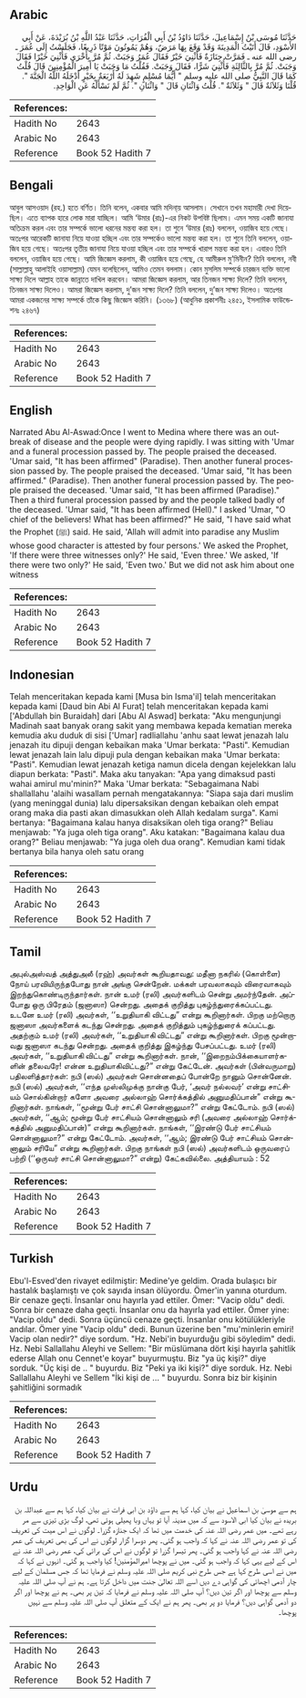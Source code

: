## Arabic


<div dir="rtl" lang="ar" style={{fontSize:'larger',backgroundColor:'#f8f9fa',padding:20}}>
حَدَّثَنَا مُوسَى بْنُ إِسْمَاعِيلَ، حَدَّثَنَا دَاوُدُ بْنُ أَبِي الْفُرَاتِ، حَدَّثَنَا عَبْدُ اللَّهِ بْنُ بُرَيْدَةَ، عَنْ أَبِي الأَسْوَدِ، قَالَ أَتَيْتُ الْمَدِينَةَ وَقَدْ وَقَعَ بِهَا مَرَضٌ، وَهُمْ يَمُوتُونَ مَوْتًا ذَرِيعًا، فَجَلَسْتُ إِلَى عُمَرَ ـ رضى الله عنه ـ فَمَرَّتْ جِنَازَةٌ فَأُثْنِيَ خَيْرٌ فَقَالَ عُمَرُ وَجَبَتْ‏.‏ ثُمَّ مُرَّ بِأُخْرَى فَأُثْنِيَ خَيْرًا فَقَالَ وَجَبَتْ‏.‏ ثُمَّ مُرَّ بِالثَّالِثَةِ فَأُثْنِيَ شَرًّا، فَقَالَ وَجَبَتْ‏.‏ فَقُلْتُ مَا وَجَبَتْ يَا أَمِيرَ الْمُؤْمِنِينَ قَالَ قُلْتُ كَمَا قَالَ النَّبِيُّ صلى الله عليه وسلم ‏"‏ أَيُّمَا مُسْلِمٍ شَهِدَ لَهُ أَرْبَعَةٌ بِخَيْرٍ أَدْخَلَهُ اللَّهُ الْجَنَّةَ ‏"‏‏.‏ قُلْنَا وَثَلاَثَةٌ قَالَ ‏"‏ وَثَلاَثَةٌ ‏"‏‏.‏ قُلْتُ وَاثْنَانِ قَالَ ‏"‏ وَاثْنَانِ ‏"‏‏.‏ ثُمَّ لَمْ نَسْأَلْهُ عَنِ الْوَاحِدِ‏.‏
</div>
<div style={{backgroundColor:'#f8f9fa',padding:20, marginBottom: 10}}><table> <thead> <tr> <th>References:</th> <th></th> </tr> </thead> <tbody><tr><td>Hadith No</td><td>2643</td></tr><tr><td>Arabic No</td><td>2643</td></tr><tr><td>Reference</td><td>Book 52 Hadith 7</td></tr></tbody></table></div>

## Bengali


<div dir="ltr" lang="bn" style={{fontSize:'larger',backgroundColor:'#f8f9fa',padding:20}}>
আবুল আসওয়াদ (রহ.) হতে বর্ণিত। তিনি বলেন, একবার আমি মদিনা্য় আসলাম। সেখানে তখন মহামারী দেখা দিয়েছিল। এতে ব্যাপক হারে লোক মারা যাচ্ছিল। আমি ‘উমার (রাঃ)-এর নিকট উপবিষ্ট ছিলাম। এমন সময় একটি জানাযা অতিক্রম করল এবং তার সম্পর্কে ভালো ধরনের মন্তব্য করা হল। তা শুনে ‘উমার (রাঃ) বললেন, ওয়াজিব হয়ে গেছে। অতঃপর আরেকটি জানাযা নিয়ে যাওয়া হচ্ছিল এবং তার সম্পর্কেও ভালো মন্তব্য করা হল। তা শুনে তিনি বললেন, ওয়াজিব হয়ে গেছে। অতঃপর তৃতীয় জানাযা নিয়ে যাওয়া হচ্ছিল এবং তার সম্পর্কে খারাপ মন্তব্য করা হল। এবারও তিনি বললেন, ওয়াজিব হয়ে গেছে। আমি জিজ্ঞেস করলাম, কী ওয়াজিব হয়ে গেছে, হে আমীরুল মু’মিনীন? তিনি বললেন, নবী (সাল্লাল্লাহু আলাইহি ওয়াসাল্লাম) যেমন বলেছিলেন, আমিও তেমন বললাম। কোন মুসলিম সম্পর্কে চারজন ব্যক্তি ভালো সাক্ষ্য দিলে আল্লাহ তাকে জান্নাতে দাখিল করবেন। আমরা জিজ্ঞেস করলাম, আর তিনজন সাক্ষ্য দিলে? তিনি বললেন, তিনজন সাক্ষ্য দিলেও। আমরা জিজ্ঞেস করলাম, দু’জন সাক্ষ্য দিলে? তিনি বললেন, দু’জন সাক্ষ্য দিলেও। অতঃপর আমরা একজনের সাক্ষ্য সম্পর্কে তাঁকে কিছু জিজ্ঞেস করিনি। (১৩৬৮) (আধুনিক প্রকাশনীঃ ২৪৫১, ইসলামিক ফাউন্ডেশনঃ ২৪৬৭)
</div>
<div style={{backgroundColor:'#f8f9fa',padding:20, marginBottom: 10}}><table> <thead> <tr> <th>References:</th> <th></th> </tr> </thead> <tbody><tr><td>Hadith No</td><td>2643</td></tr><tr><td>Arabic No</td><td>2643</td></tr><tr><td>Reference</td><td>Book 52 Hadith 7</td></tr></tbody></table></div>

## English


<div dir="ltr" lang="en" style={{fontSize:'larger',backgroundColor:'#f8f9fa',padding:20}}>
Narrated Abu Al-Aswad:Once I went to Medina where there was an outbreak of disease and the people were dying rapidly. I was sitting with 'Umar and a funeral procession passed by. The people praised the deceased. 'Umar said, "It has been affirmed" (Paradise). Then another funeral procession passed by. The people praised the deceased. 'Umar said, "It has been affirmed." (Paradise). Then another funeral procession passed by. The people praised the deceased. 'Umar said, "It has been affirmed (Paradise)." Then a third funeral procession passed by and the people talked badly of the deceased. 'Umar said, "It has been affirmed (Hell)." I asked 'Umar, "O chief of the believers! What has been affirmed?" He said, "I have said what the Prophet (ﷺ) said. He said, 'Allah will admit into paradise any Muslim whose good character is attested by four persons.' We asked the Prophet, 'If there were three witnesses only?' He said, 'Even three.' We asked, 'If there were two only?' He said, 'Even two.' But we did not ask him about one witness
</div>
<div style={{backgroundColor:'#f8f9fa',padding:20, marginBottom: 10}}><table> <thead> <tr> <th>References:</th> <th></th> </tr> </thead> <tbody><tr><td>Hadith No</td><td>2643</td></tr><tr><td>Arabic No</td><td>2643</td></tr><tr><td>Reference</td><td>Book 52 Hadith 7</td></tr></tbody></table></div>

## Indonesian


<div dir="ltr" lang="id" style={{fontSize:'larger',backgroundColor:'#f8f9fa',padding:20}}>
Telah menceritakan kepada kami [Musa bin Isma'il] telah menceritakan kepada kami [Daud bin Abi Al Furat] telah menceritakan kepada kami ['Abdullah bin Buraidah] dari [Abu Al Aswad] berkata: "Aku mengunjungi Madinah saat banyak orang sakit yang membawa kepada kematian mereka kemudia aku duduk di sisi ['Umar] radliallahu 'anhu saat lewat jenazah lalu jenazah itu dipuji dengan kebaikan maka 'Umar berkata: "Pasti". Kemudian lewat jenazah lain lalu dipuji pula dengan kebaikan maka 'Umar berkata: "Pasti". Kemudian lewat jenazah ketiga namun dicela dengan kejelekkan lalu diapun berkata: "Pasti". Maka aku tanyakan: "Apa yang dimaksud pasti wahai amirul mu'minin?" Maka 'Umar berkata: "Sebagaimana Nabi shallallahu 'alaihi wasallam pernah mengatakannya: "Siapa saja dari muslim (yang meninggal dunia) lalu dipersaksikan dengan kebaikan oleh empat orang maka dia pasti akan dimasukkan oleh Allah kedalam surga". Kami bertanya: "Bagaimana kalau hanya disaksikan oleh tiga orang?" Beliau menjawab: "Ya juga oleh tiga orang". Aku katakan: "Bagaimana kalau dua orang?" Beliau menjawab: "Ya juga oleh dua orang". Kemudian kami tidak bertanya bila hanya oleh satu orang
</div>
<div style={{backgroundColor:'#f8f9fa',padding:20, marginBottom: 10}}><table> <thead> <tr> <th>References:</th> <th></th> </tr> </thead> <tbody><tr><td>Hadith No</td><td>2643</td></tr><tr><td>Arabic No</td><td>2643</td></tr><tr><td>Reference</td><td>Book 52 Hadith 7</td></tr></tbody></table></div>

## Tamil


<div dir="ltr" lang="ta" style={{fontSize:'larger',backgroundColor:'#f8f9fa',padding:20}}>
அபுல்அஸ்வத் அத்துஅலீ (ரஹ்) அவர்கள் கூறியதாவது: மதீனா நகரில் (கொள்ளை) நோய் பரவியிருந்தபோது நான் அங்கு சென்றேன். மக்கள் பரவலாகவும் விரைவாகவும் இறந்துகொண்டிருந்தார்கள். நான் உமர் (ரலி) அவர்களிடம் சென்று அமர்ந்தேன். அப்போது ஒரு பிரேதம் (ஜனாஸா) சென்றது. அதைக் குறித்து புகழ்ந்துரைக்கப்பட்டது. உடனே உமர் (ரலி) அவர்கள், ‘‘உறுதியாகி விட்டது” என்று கூறினார்கள். பிறகு மற்றொரு ஜனாஸா அவர்களைக் கடந்து சென்றது. அதைக் குறித்தும் புகழ்ந்துரைக் கப்பட்டது. அதற்கும் உமர் (ரலி) அவர்கள், ‘‘உறுதியாகி விட்டது” என்று கூறினார்கள். பிறகு மூன்றாவது ஜனாஸா கடந்து சென்றது. அதைக் குறித்து இகழ்ந்து பேசப்பட்டது. உமர் (ரலி) அவர்கள், ‘‘உறுதியாகி விட்டது” என்று கூறினார்கள். நான், ‘‘இறைநம்பிக்கையாளர்களின் தலைவரே! என்ன உறுதியாகிவிட்டது?” என்று கேட்டேன். அவர்கள் (பின்வருமாறு) பதிலளித்தார்கள்: நபி (ஸல்) அவர்கள் சொன்னதைப் போன்றே நானும் சொன்னேன். நபி (ஸல்) அவர்கள், ‘‘எந்த முஸ்லிமுக்கு நான்கு பேர், ‘அவர் நல்லவர்’ என்று சாட்சியம் சொல்கின்றார் களோ அவரை அல்லாஹ் சொர்க்கத்தில் அனுமதிப்பான்” என்று கூறினார்கள். நாங்கள், ‘‘மூன்று பேர் சாட்சி சொன்னாலுமா?” என்று கேட்டோம். நபி (ஸல்) அவர்கள், ‘‘ஆம்; மூன்று பேர் சாட்சியம் சொன்னாலும் சரி (அவரை அல்லாஹ் சொர்க்கத்தில் அனுமதிப்பான்)” என்று கூறினார்கள். நாங்கள், ‘‘இரண்டு பேர் சாட்சியம் சொன்னாலுமா?” என்று கேட்டோம். அவர்கள், ‘‘ஆம்; இரண்டு பேர் சாட்சியம் சொன்னாலும் சரியே” என்று கூறினார்கள். பிறகு நாங்கள் நபி (ஸல்) அவர்களிடம் ஒருவரைப் பற்றி (‘‘ஒருவர் சாட்சி சொன்னாலுமா?” என்று) கேட்கவில்லை. அத்தியாயம் : 52
</div>
<div style={{backgroundColor:'#f8f9fa',padding:20, marginBottom: 10}}><table> <thead> <tr> <th>References:</th> <th></th> </tr> </thead> <tbody><tr><td>Hadith No</td><td>2643</td></tr><tr><td>Arabic No</td><td>2643</td></tr><tr><td>Reference</td><td>Book 52 Hadith 7</td></tr></tbody></table></div>

## Turkish


<div dir="ltr" lang="tr" style={{fontSize:'larger',backgroundColor:'#f8f9fa',padding:20}}>
Ebu'l-Esved'den rivayet edilmiştir: Medine'ye geldim. Orada bulaşıcı bir hastalık başlamıştı ve çok sayıda insan ölüyordu. Ömer'in yanına oturdum. Bir cenaze geçti. İnsanlar onu hayırla yad ettiler. Ömer: "Vacip oldu" dedi. Sonra bir cenaze daha geçti. İnsanlar onu da hayırla yad ettiler. Ömer yine: "Vacip oldu" dedi. Sonra üçüncü cenaze geçti. İnsanlar onu kötülükleriyle andılar. Ömer yine "Vacip oldu" dedi. Bunun üzerine ben "mu'minlerin emiri! Vacip olan nedir?" diye sordum. "Hz. Nebi'in buyurduğu gibi söyledim" dedi. Hz. Nebi Sallallahu Aleyhi ve Sellem: "Bir müslümana dört kişi hayırla şahitlik ederse Allah onu Cennet'e koyar" buyurmuştu. Biz "ya üç kişi?" diye sorduk. "Üç kişi de .. " buyurdu. Biz "Peki ya iki kişi?" diye sorduk. Hz. Nebi Sallallahu Aleyhi ve Sellem "İki kişi de ... " buyurdu. Sonra biz bir kişinin şahitliğini sormadık
</div>
<div style={{backgroundColor:'#f8f9fa',padding:20, marginBottom: 10}}><table> <thead> <tr> <th>References:</th> <th></th> </tr> </thead> <tbody><tr><td>Hadith No</td><td>2643</td></tr><tr><td>Arabic No</td><td>2643</td></tr><tr><td>Reference</td><td>Book 52 Hadith 7</td></tr></tbody></table></div>

## Urdu


<div dir="rtl" lang="ur" style={{fontSize:'larger',backgroundColor:'#f8f9fa',padding:20}}>
ہم سے موسیٰ بن اسماعیل نے بیان کیا، کہا ہم سے داؤد بن ابی فرات نے بیان کیا، کہا ہم سے عبداللہ بن بریدہ نے بیان کیا ابی الاسود سے کہ میں مدینہ آیا تو یہاں وبا پھیلی ہوئی تھی، لوگ بڑی تیزی سے مر رہے تھے۔ میں عمر رضی اللہ عنہ کی خدمت میں تھا کہ ایک جنازہ گزرا۔ لوگوں نے اس میت کی تعریف کی تو عمر رضی اللہ عنہ نے کہا کہ واجب ہو گئی۔ پھر دوسرا گزار لوگوں نے اس کی بھی تعریف کی عمر رضی اللہ عنہ نے کہا واجب ہو گئی۔ پھر تیسرا گزرا تو لوگوں نے اس کی برائی کی، عمر رضی اللہ عنہ نے اس کے لیے یہی کہا کہ واجب ہو گئی۔ میں نے پوچھا امیرالمؤمنین! کیا واجب ہو گئی۔ انہوں نے کہا کہ میں نے اسی طرح کہا ہے جس طرح نبی کریم صلی اللہ علیہ وسلم نے فرمایا تھا کہ جس مسلمان کے لیے چار آدمی اچھائی کی گواہی دے دیں اسے اللہ تعالیٰ جنت میں داخل کرتا ہے۔ ہم نے آپ صلی اللہ علیہ وسلم سے پوچھا اور اگر تین دیں؟ آپ صلی اللہ علیہ وسلم نے فرمایا کہ تین پر بھی۔ ہم نے پوچھا اور اگر دو آدمی گواہی دیں؟ فرمایا دو پر بھی۔ پھر ہم نے ایک کے متعلق آپ صلی اللہ علیہ وسلم سے نہیں پوچھا۔
</div>
<div style={{backgroundColor:'#f8f9fa',padding:20, marginBottom: 10}}><table> <thead> <tr> <th>References:</th> <th></th> </tr> </thead> <tbody><tr><td>Hadith No</td><td>2643</td></tr><tr><td>Arabic No</td><td>2643</td></tr><tr><td>Reference</td><td>Book 52 Hadith 7</td></tr></tbody></table></div>